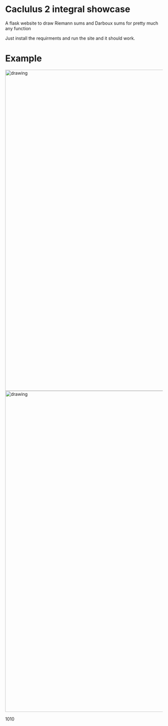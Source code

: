 # Caclulus 2 integral showcase
A flask website to draw Riemann sums and Darboux sums for pretty much any function

Just install the requirments and run the site and it should work.

# Example
<img src="https://github.com/DaAnIV/Infi2/blob/master/examples/sin_3_x_25.png?raw=true" alt="drawing" width="1024"/>
<img src="https://github.com/DaAnIV/Infi2/blob/master/examples/sin_3_x_50.png?raw=true" alt="drawing" width="1024"/>

1010
